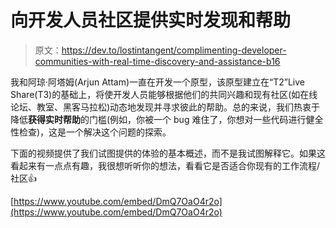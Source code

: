 # 向开发人员社区提供实时发现和帮助

> 原文：<https://dev.to/lostintangent/complimenting-developer-communities-with-real-time-discovery-and-assistance-b16>

我和阿琼·阿塔姆(Arjun Attam)一直在开发一个原型，该原型建立在“T2”Live Share(T3)的基础上，将使开发人员能够根据他们的共同兴趣和现有社区(如在线论坛、教室、黑客马拉松)动态地发现并寻求彼此的帮助。总的来说，我们热衷于降低**获得实时帮助**的门槛(例如，你被一个 bug 难住了，你想对一些代码进行健全性检查)，这是一个解决这个问题的探索。

下面的视频提供了我们试图提供的体验的基本概述，而不是我试图解释它。如果这看起来有一点点有趣，我很想听听你的想法，看看它是否适合你现有的工作流程/社区👍

[https://www.youtube.com/embed/DmQ7OaO4r2o](https://www.youtube.com/embed/DmQ7OaO4r2o)